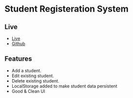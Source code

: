 # Student Registeration System

## Live
- [Live](https://mmj030703.github.io/Internshala-Assignment-3---Student-Registeration-System/)
- [Github](https://github.com/mmj030703/Internshala-Assignment-3---Student-Registeration-System)

## Features
- Add a student. 
- Edit existing student.
- Delete existing student.
- LocalStorage added to make student data persistent
- Good & Clean UI